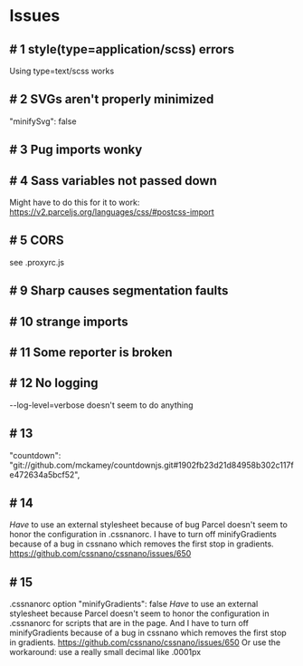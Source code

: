 
# Issues

## # 1 style(type=application/scss) errors
  Using type=text/scss works
## # 2 SVGs aren't properly minimized
  "minifySvg": false
## # 3 Pug imports wonky
## # 4 Sass variables not passed down
  Might have to do this for it to work: https://v2.parceljs.org/languages/css/#postcss-import
## # 5 CORS
  see .proxyrc.js
  
## # 9 Sharp causes segmentation faults
## # 10 strange imports 
## # 11 Some reporter is broken
## # 12 No logging
  --log-level=verbose doesn't seem to do anything
## # 13
  "countdown": "git://github.com/mckamey/countdownjs.git#1902fb23d21d84958b302c117fe472634a5bcf52",

## # 14
  *Have* to use an external stylesheet because of bug Parcel doesn't seem to honor the configuration in .cssnanorc.  I have to turn off minifyGradients because of a bug in cssnano which removes the first stop in gradients. https://github.com/cssnano/cssnano/issues/650

## # 15
  .cssnanorc option "minifyGradients": false
  *Have* to use an external stylesheet because Parcel doesn't seem to honor the   configuration in .cssnanorc for scripts that are in the page. And I have to turn off minifyGradients because of a bug in cssnano which removes the first stop in gradients. https://github.com/cssnano/cssnano/issues/650
  Or use the workaround: use a really small decimal like .0001px 